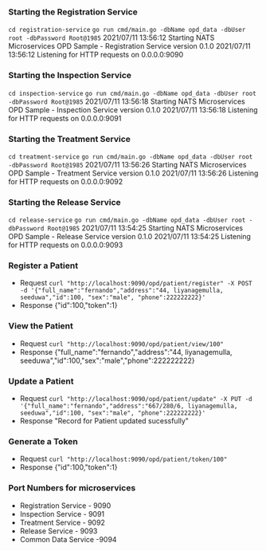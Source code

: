 
### Starting the Registration Service
`cd registration-service`
`go run cmd/main.go -dbName opd_data -dbUser root -dbPassword Root@1985`
2021/07/11 13:56:12 Starting NATS Microservices OPD Sample - Registration Service version 0.1.0
2021/07/11 13:56:12 Listening for HTTP requests on 0.0.0.0:9090


### Starting the Inspection Service
`cd inspection-service`
`go run cmd/main.go -dbName opd_data -dbUser root -dbPassword Root@1985`
2021/07/11 13:56:18 Starting NATS Microservices OPD Sample - Inspection Service version 0.1.0
2021/07/11 13:56:18 Listening for HTTP requests on 0.0.0.0:9091


### Starting the Treatment Service
`cd treatment-service`
`go run cmd/main.go -dbName opd_data -dbUser root -dbPassword Root@1985`
2021/07/11 13:56:26 Starting NATS Microservices OPD Sample - Treatment Service version 0.1.0
2021/07/11 13:56:26 Listening for HTTP requests on 0.0.0.0:9092


### Starting the Release Service
`cd release-service`
`go run cmd/main.go -dbName opd_data -dbUser root -dbPassword Root@1985`
2021/07/11 13:54:25 Starting NATS Microservices OPD Sample - Release Service version 0.1.0
2021/07/11 13:54:25 Listening for HTTP requests on 0.0.0.0:9093

### Register a Patient
- Request
`curl "http://localhost:9090/opd/patient/register" -X POST -d '{"full_name":"fernando","address":"44, liyanagemulla, seeduwa","id":100, "sex":"male", "phone":222222222}'`
- Response
{"id":100,"token":1}

### View the Patient
- Request
`curl "http://localhost:9090/opd/patient/view/100"`
- Response
{"full_name":"fernando","address":"44, liyanagemulla, seeduwa","id":100,"sex":"male","phone":222222222}

### Update a Patient
- Request
`curl "http://localhost:9090/opd/patient/update" -X PUT -d '{"full_name":"fernando","address":"667/280/6, liyanagemulla, seeduwa","id":100, "sex":"male", "phone":222222222}'`
- Response
"Record for Patient updated sucessfully"

### Generate a Token
- Request
`curl "http://localhost:9090/opd/patient/token/100"`
- Response
{"id":100,"token":1}



### Port Numbers for microservices

- Registration Service - 9090
- Inspection Service - 9091
- Treatment Service - 9092
- Release Service - 9093
- Common Data Service -9094
